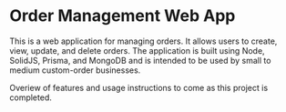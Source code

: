 # Order Management Web App

This is a web application for managing orders. It allows users to create, view, update, and delete orders. The application is built using Node, SolidJS, Prisma, and MongoDB and is intended to be used by small to medium custom-order businesses.

Overiew of features and usage instructions to come as this project is completed.